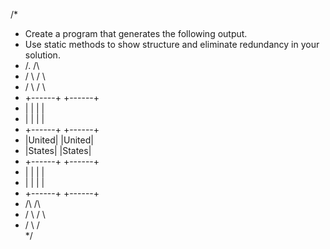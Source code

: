 /*
* Create a program that generates the following output.
* Use static methods to show structure and eliminate redundancy in your solution.
*
     /\.      /\
*   /  \     /  \
*  /    \   /    \
* +------+ +------+
* |      | |      |
* |      | |      |
* +------+ +------+
* |United| |United|
* |States| |States|
* +------+ +------+
* |      | |      |
* |      | |      |
* +------+ +------+
*    /\       /\
*   /  \     /  \
*  /    \   /    \
*/
